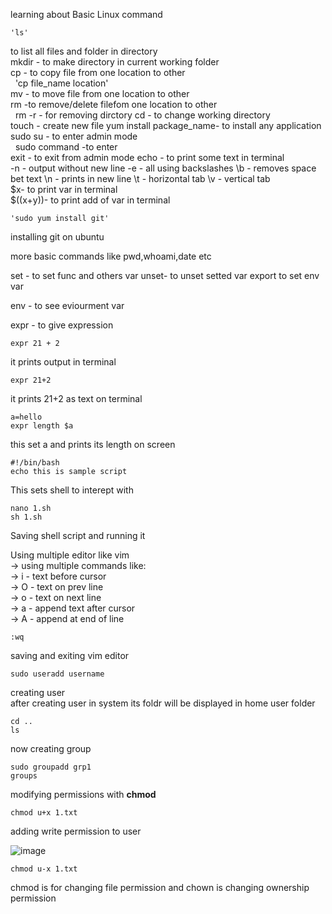 learning about Basic Linux command  

    'ls'
to list all files and folder in directory   
mkdir - to make directory in current working folder  
cp   - to copy file from one location to other   
&nbsp; 'cp file_name location'  
mv - to move file from one location to other   
rm -to remove/delete filefom one location to other  
&nbsp; rm -r - for removing dirctory
cd - to change working directory  
touch - create new file
yum install package_name- to install any application   \
sudo su - to enter admin mode  
&nbsp; sudo command -to enter  
    exit - to exit from admin mode
    echo - to print some text in terminal   
        -n - output without new line
        -e -  all using backslashes
        \b -  removes space bet text
        \n -  prints in new line 
        \t - horizontal tab
        \v - vertical tab  
        $x- to print var in terminal  
        $((x+y))- to print add of var in terminal
          
    'sudo yum install git'  

installing git on ubuntu  

more basic commands like pwd,whoami,date etc  
  
set - to set func and others var
unset- to unset setted var
export to set env var  
  
env - to see eviourment var  
  
expr - to give expression    
  
    expr 21 + 2  
      
it prints output in terminal  
  
    expr 21+2  
      
it prints 21+2 as text on terminal  
  
    a=hello  
    expr length $a  
      
this set a and prints its length on screen  
  
    #!/bin/bash
    echo this is sample script  
      
This sets shell to interept with  
  
    nano 1.sh
    sh 1.sh

Saving shell script  and running it 

Using multiple editor like vim   
-> using multiple commands like:  
-> i - text before cursor  
-> O - text on prev line  
-> o - text on next line  
-> a - append text after cursor  
-> A - append at end of line  
  
    :wq  
      
saving and exiting vim editor  
  
    sudo useradd username  
      
creating user  
after creating user in system its foldr will be displayed in home user folder   
  
    cd ..
    ls  

       
now creating group  
  
    sudo groupadd grp1
    groups  
      
modifying permissions with <b>chmod</b>  
  
    chmod u+x 1.txt  
  
adding write permission to user  

![image](https://github.com/user-attachments/assets/835fe7a7-e7a4-450c-a8c7-5c3dde078943)

  
    chmod u-x 1.txt  
      
chmod is for changing file permission and chown is changing ownership permission


